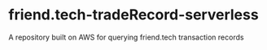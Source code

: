 # friend.tech-tradeRecord-serverless
A repository built on AWS for querying friend.tech transaction records
